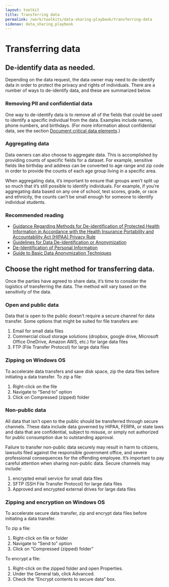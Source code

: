 ```yaml
---
layout: toolkit
title: Transferring data
permalink: /work/toolkits/data-sharing-playbook/transferring-data
sidenav: data_sharing_playbook
---
```


# Transferring data

## De-identify data as needed.
Depending on the data request, the data owner may need to de-identify data in order to protect the privacy and rights of individuals. There are a number of ways to de-identify data, and these are summarized below.

### Removing PII and confidential data
One way to de-identify data is to remove all of the fields that could be used to identify a specific individual from the data. Examples include names, phone numbers, and birthdays. (For more information about confidential data, see the section [Document critical data elements](/work/toolkits/data-sharing-playbook/safeguarding-data#document-critical-data-elements).)

### Aggregating data
Data owners can also choose to aggregate data. This is accomplished by providing counts of specific fields for a dataset. For example, sensitive fields like birthday and address can be converted to age range and zip code in order to provide the counts of each age group living in a specific area.

When aggregating data, it’s important to ensure that groups aren’t split up so much that it’s still possible to identify individuals. For example, if you’re aggregating data based on any one of school, test scores, grade, or race and ethnicity, the counts can’t be small enough for someone to identify individual students.

### Recommended reading
* [Guidance Regarding Methods for De-identification of Protected Health Information in Accordance with the Health Insurance Portability and Accountability Act (HIPAA) Privacy Rule](https://www.hhs.gov/hipaa/for-professionals/privacy/special-topics/de-identification/index.html)
* [Guidelines for Data De-Identification or Anonymization](https://www.educause.edu/focus-areas-and-initiatives/policy-and-security/cybersecurity-program/resources/information-security-guide/toolkits/guidelines-for-data-deidentification-or-anonymization)
* [De-Identification of Personal Information](https://nvlpubs.nist.gov/nistpubs/ir/2015/NIST.IR.8053.pdf)
* [Guide to Basic Data Anonymization Techniques](https://iapp.org/media/pdf/resource_center/Guide_to_Anonymisation.pdf)

## Choose the right method for transferring data.
Once the parties have agreed to share data, it’s time to consider the logistics of transferring the data. The method will vary based on the sensitivity of the data.

### Open and public data
Data that is open to the public doesn’t require a secure channel for data transfer. Some options that might be suited for file transfers are:

1. Email for small data files
1. Commercial cloud storage solutions (dropbox, google drive, Microsoft Office OneDrive, Amazon AWS, etc.) for large data files
1. FTP (File Transfer Protocol) for large data files

### Zipping on Windows OS
To accelerate data transfers and save disk space, zip the data files before initiating a data transfer. To zip a file:
1. Right-click on the file
2. Navigate to “Send to” option
3. Click on Compressed (zipped) folder

### Non-public data
All data that isn't open to the public should be transferred through secure channels. These data include data governed by HIPAA, FERPA, or state laws and data that are confidential, subject to misuse, or simply not authorized for public consumption due to outstanding approval.

Failure to transfer non-public data securely may result in harm to citizens, lawsuits filed against the responsible government office, and severe professional consequences for the offending employee. It’s important to pay careful attention when sharing non-public data. Secure channels may include:

1. encrypted email service for small data files
2. SFTP (SSH File Transfer Protocol) for large data files
3. Approved and encrypted external drives for large data files

### Zipping and encryption on Windows OS
To accelerate secure data transfer, zip and encrypt data files before initiating a data transfer.

To zip a file:
1. Right-click on file or folder
2. Navigate to “Send to” option
3. Click on “Compressed (zipped) folder”


To encrypt a file:
1. Right-click on the zipped folder and open Properties.
2. Under the General tab, click Advanced.
3. Check the “Encrypt contents to secure data” box.
